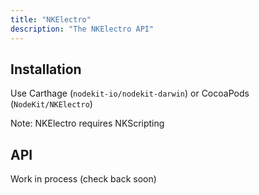 ```yaml
---
title: "NKElectro"
description: "The NKElectro API"
---
```

## Installation 

Use Carthage (`nodekit-io/nodekit-darwin`) or CocoaPods (`NodeKit/NKElectro`)

Note: NKElectro requires NKScripting

## API

Work in process (check back soon)
